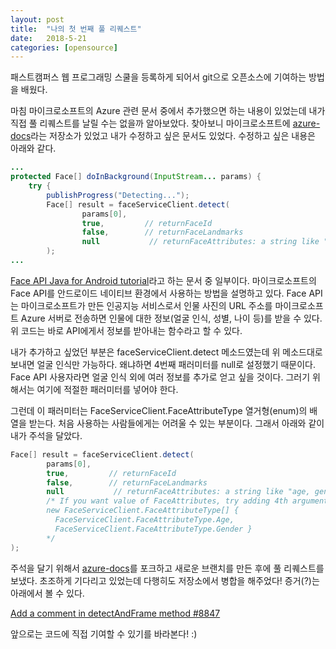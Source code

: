 ```yaml
---
layout: post
title:  "나의 첫 번째 풀 리퀘스트"
date:   2018-5-21
categories: [opensource]
---
```


<p class="intro"><span class="dropcap">패</span>스트캠퍼스 웹 프로그래밍 스쿨을 등록하게 되어서 git으로 오픈소스에 기여하는 방법을 배웠다.</p>

마침 마이크로소프트의 Azure 관련 문서 중에서 추가했으면 하는 내용이 있었는데 내가 직접 풀 리퀘스트를 날릴 수는 없을까 알아보았다. 찾아보니 마이크로소프트에 [azure-docs]라는 저장소가 있었고 내가 수정하고 싶은 문서도 있었다. 수정하고 싶은 내용은 아래와 같다.

```java
...
protected Face[] doInBackground(InputStream... params) {
    try {
        publishProgress("Detecting...");
        Face[] result = faceServiceClient.detect(
                params[0],
                true,         // returnFaceId
                false,        // returnFaceLandmarks
                null           // returnFaceAttributes: a string like "age, gender"
        );
...
```

[Face API Java for Android tutorial]라고 하는 문서 중 일부이다. 마이크로소프트의 Face API를 안드로이드 네이티브 환경에서 사용하는 방법을 설명하고 있다. Face API는 마이크로소프트가 만든 인공지능 서비스로서 인물 사진의 URL 주소를 마이크로소프트 Azure 서버로 전송하면 인물에 대한 정보(얼굴 인식, 성별, 나이 등)를 받을 수 있다. 위 코드는 바로 API에게서 정보를 받아내는 함수라고 할 수 있다.

내가 추가하고 싶었던 부분은 faceServiceClient.detect 메소드였는데 위 메소드대로 보내면 얼굴 인식만 가능하다. 왜냐하면 4번째 패러미터를 null로 설정했기 때문이다. Face API 사용자라면 얼굴 인식 외에 여러 정보를 추가로 얻고 싶을 것이다. 그러기 위해서는 여기에 적절한 패러미터를 넣어야 한다.

그런데 이 패러미터는 FaceServiceClient.FaceAttributeType 열거형(enum)의 배열을 받는다. 처음 사용하는 사람들에게는 어려울 수 있는 부분이다. 그래서 아래와 같이 내가 주석을 달았다.

```java
Face[] result = faceServiceClient.detect(
        params[0],
        true,         // returnFaceId
        false,        // returnFaceLandmarks
        null           // returnFaceAttributes: a string like "age, gender"
        /* If you want value of FaceAttributes, try adding 4th argument like below.
        new FaceServiceClient.FaceAttributeType[] {
          FaceServiceClient.FaceAttributeType.Age,
          FaceServiceClient.FaceAttributeType.Gender }
        */				
);
```

주석을 달기 위해서 [azure-docs]를 포크하고 새로운 브랜치를 만든 후에 풀 리퀘스트를 보냈다. 초조하게 기다리고 있었는데 다행히도 저장소에서 병합을 해주었다! 증거(?)는 아래에서 볼 수 있다.

[Add a comment in detectAndFrame method #8847]

앞으로는 코드에 직접 기여할 수 있기를 바라본다! :)

[azure-docs]: https://github.com/MicrosoftDocs/azure-docs
[Face API Java for Android tutorial]: https://docs.microsoft.com/en-us/azure/cognitive-services/face/tutorials/faceapiinjavaforandroidtutorial
[Add a comment in detectAndFrame method #8847]: https://github.com/MicrosoftDocs/azure-docs/pull/8847
